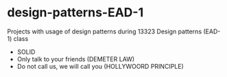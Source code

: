 # design-patterns-EAD-1
Projects with usage of design patterns during 13323 Design patterns (EAD-1) class
- SOLID
- Only talk to your friends (DEMETER LAW)
- Do not call us, we will call you (HOLLYWOORD PRINCIPLE)
